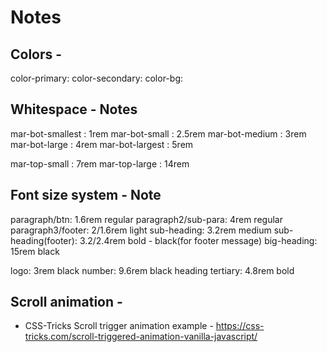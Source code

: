 # Notes

## Colors -

color-primary:
color-secondary:
color-bg:

## Whitespace - Notes

mar-bot-smallest : 1rem
mar-bot-small : 2.5rem
mar-bot-medium : 3rem
mar-bot-large : 4rem
mar-bot-largest : 5rem

mar-top-small : 7rem
mar-top-large : 14rem

## Font size system - Note

paragraph/btn: 1.6rem regular
paragraph2/sub-para: 4rem regular
paragraph3/footer: 2/1.6rem light
sub-heading: 3.2rem medium
sub-heading(footer): 3.2/2.4rem bold - black(for footer message)
big-heading: 15rem black

logo: 3rem black
number: 9.6rem black
heading tertiary: 4.8rem bold

## Scroll animation -

- CSS-Tricks Scroll trigger animation example - https://css-tricks.com/scroll-triggered-animation-vanilla-javascript/
